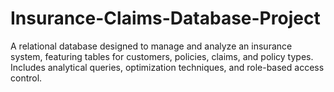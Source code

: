 # Insurance-Claims-Database-Project
A relational database designed to manage and analyze an insurance system, featuring tables for customers, policies, claims, and policy types. Includes analytical queries, optimization techniques, and role-based access control.
